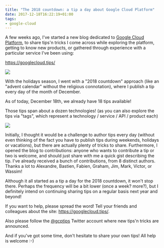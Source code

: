 ```yaml
---
title: "The 2018 countdown: a tip a day about Google Cloud Platform"
date: 2017-12-18T16:22:19+01:00
tags:
- google-cloud
---
```


A few weeks ago, I've started a new blog dedicated to [Google Cloud Platform](https://cloud.google.com/), to share tips'n tricks I come across while exploring the platform, getting to know new products, or gathered through experience with a particular service I've been using:

<https://googlecloud.tips/>

[![](/img/gcp-tips/gcp-tips-frontpage.jpg)](https://googlecloud.tips/)

With the holidays season, I went with a "2018 countdown" approach (like an "advent calendar" without the religious connotation), where I publish a tip every day of the month of December.

As of today, December 18th, we already have 18 tips available!

Those tips span about a dozen technologies! (as you can also explore the tips via "tags", which represent a technology / service / API / product each)

![](/img/gcp-tips/gcptips-tags.png)

Initially, I thought it would be a challenge to author tips every day (without even thinking of the fact you have to publish tips during weekends, holidays or vacations), but there are actually plenty of tricks to share. Furthermore, I opened the blog to contributions: anyone who wants to contribute a tip or two is welcome, and should just share with me a quick gist describing the tip. I've already received a bunch of contributions, from 8 distinct authors. Thanks a lot to Alexandre, Bastien, Fabien, Graham, Jim, Mark, Victor, or Wassim!

Although it all started as a tip a day for the 2018 countdown, it won't stop there. Perhaps the frequency will be a bit lower (once a week? more?), but I definitely intend on continuing sharing tips on a regular basis next year and beyond!

If you want to help, please spread the word! Tell your friends and colleagues about the site: <https://googlecloud.tips/>.

Also please follow the [@gcptips](https://twitter.com/GcpTips) Twitter account where new tips'n tricks are announced.

And if you've got some time, don't hesitate to share your own tips! All help is welcome :-)